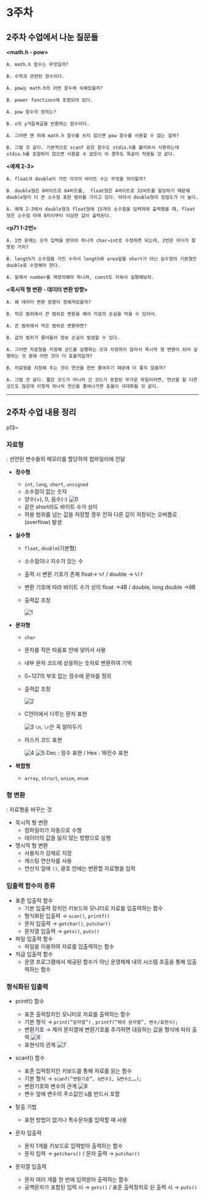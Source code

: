 # 3주차

## **2주차 수업에서 나눈 질문들**

**<math.h - pow>**

    A. math.h 함수는 무엇일까?

    B. 수학과 관련된 함수이다. 

    A. pow는 math.h의 어떤 함수에 속해있을까?

    B. power functions에 포함되어 있다.

    A. pow 함수의 정의는?

    B. x의 y거듭제곱을 반환하는 함수이다.

    A. 그러면 맨 위에 math.h 함수를 쓰지 않으면 pow 함수를 사용할 수 없는 걸까?

    B. 그럴 것 같다. 기본적으로 scanf 같은 함수도 stdio.h를 불러와서 사용하는데 stdio.h를 포함하지 않으면 사용할 수 없듯이 이 경우도 똑같이 적용될 것 같다.

**<예제 2-3>**

    A. float과 double이 가진 각각의 바이트 수는 무엇을 의미할까?

    B. double형은 8바이트로 64비트를,  float형은 4바이트로 32비트를 할당하기 때문에 double형이 더 큰 소수점 표현 범위를 가지고 있다. 따라서 double형의 정밀도가 더 높다. 

    A. 예제 2-3에서 double형과 float형에 15개의 소수점을 입력하여 출력했을 때, float형은 소수점 아래 8자리부터 이상한 값이 출력된다.

**<p71 1-2번>**

    A. 1번 문제는 숫자 입력을 받아야 하니까 char→int로 수정하면 되는데, 2번은 어디가 잘못된 거지?

    B. length가 소수점을 가진 수라서 length와 area앞을 short가 아닌 실수형의 기본형인 double로 수정해야 한다.

    A. 밑에서 number를 재정의해야 하니까, const도 지워서 실행해보자.

**<묵시적 형 변환 - 데이터 변환 방향>**

    A. 왜 데이터 변환 방향이 정해져있을까?

    B. 작은 범위에서 큰 범위로 변환을 해야 자료의 손실을 막을 수 있어서.

    A. 큰 범위에서 작은 범위로 변환하면?

    B. 값의 범위가 줄어들어 정보 손실이 발생할 수 있다.

    A. 그러면 자료형을 지정해 코드를 실행하는 것과 지정하지 않아서 묵시적 형 변환이 되어 실행하는 것 중에 어떤 것이 더 효율적일까?

    B. 자료형을 지정해 주는 것이 연산을 한번 줄여주기 때문에 더 좋지 않을까?

    A. 그럴 것 같다. 짧은 코드가 아니라 긴 코드가 포함된 무거운 파일이라면, 연산을 할 다른 코드도 많은데 이렇게 하나씩 연산을 줄여나가면 효율이 극대화될 것 같다.

---

## **2주차 수업 내용 정리**

p13~

### 자료형

: 선언된 변수들의 메모리를 할당하여 컴파일러에 전달

- **정수형**
    - `int`, `long`, `short`, `unsigned`
    - 소수점이 없는 숫자
    - 양수(+), 0, 음수(-)
        ![0](https://github.com/yunh03/2_Group/blob/main/notes/src/0.png?raw=true)
    - 같은 short라도 바이트 수가 상이
    - 허용 범위를 넘는 값을 저장할 경우 전혀 다른 값이 저장되는 오버플로(overflow) 발생
    
- **실수형**
    - `float`, `double`(기본형)
    - 소수점이나 지수가 있는 수
    - 출력 시 변환 기호가 존재 float→ `%f` / double → `%lf`
    - 변환 기호에 따라 바이트 수가 상이 float →4B /  double, long double →8B
    - 출력값 조정
      
        ![1](https://github.com/yunh03/2_Group/blob/main/notes/src/1.png?raw=true)
        
    
- **문자형**
    - `char`
    - 문자를 작은 따옴표 안에 넣어서 사용
    - 내부 문자 코드에 상응하는 숫자로 변환하여 기억
    - 0~127의 부호 없는 정수에 문자를 정의
    - 출력값 조정

       ![2](https://github.com/yunh03/2_Group/blob/main/notes/src/2.png?raw=true)
    - C언어에서 다루는 문자 표현
        
        ![3](https://github.com/yunh03/2_Group/blob/main/notes/src/3.png?raw=true)
        `\n`, `\r`은 꼭 알아두기
        
    - 아스키 코드 표현
        
        ![4](https://github.com/yunh03/2_Group/blob/main/notes/src/4.png?raw=true)
        ![5](https://github.com/yunh03/2_Group/blob/main/notes/src/5.png?raw=true)
      Dec : 정수 표현 / Hex : 16진수 표현
        
- **복합형**
    - `array`, `struct`, `union`, `enum`

### 형 변환

: 자료형을 바꾸는 것

- 묵시적 형 변환
    - 컴파일러가 자동으로 수행
    - 데이터의 값을 잃지 않는 방향으로 실행
- 명시적 형 변환
    - 사용자가 강제로 지정
    - 캐스팅 연산자를 사용
    - 연산식 앞에 `()`, 괄호 안에는 변환할 자료형을 입력

### 입출력 함수의 종류

- 표준 입출력 함수
    - 기본 입출력 장치인 키보드와 모니터로 자료를 입출력하는 함수
    - 형식화된 입출력 → `scan()`, `printf()`
    - 문자 입출력  → `getchar()`, `putchar()`
    - 문자열 입출력 → `gets()`, `puts()`
- 파일 입출력 함수
    - 파일을 이용하여 자료를 입출력하는 함수
- 저급 입출력 함수
    - 운영 프로그램에서 제공된 함수가 아닌 운영체제 내의 시스템 호출을 통해 입출력하는 함수

### 형식화된 입출력

- printf() 함수
    - 표준 출력장치인 모니터로 자료를 출력하는 함수
    - 기본 형식 → `print(”문자열”)` , `printf(”제어 문자열”, 변수/표현식);`
    - 변환기호 → 제어 문자열에 변환기호를 추가하면 대응하는 값을 형식에 따라 출력
        ![6](https://github.com/yunh03/2_Group/blob/main/notes/src/6.png?raw=true)
    - 표현식의 관계
        ![7](https://github.com/yunh03/2_Group/blob/main/notes/src/7.png?raw=true)

- scanf() 함수
    - 표준 입력장치인 키보드를 통해 자료를 읽는 함수
    - 기본 형식 → `scanf(”변환기호”, &변수1, &변수2,…);`
    - 변환기호와 변수의 관계
        ![8](https://github.com/yunh03/2_Group/blob/main/notes/src/8.png?raw=true)
    - 변수 앞에 변수의 주소값인 `&`를 반드시 포함
- 탈출 기법
    - 표현 방법이 없거나 특수문자를 입력할 때 사용
- 문자 입출력
    - 문자 1개를 키보드로 입력받아 출력하는 함수
    - 문자 입력 → `getchars()` / 문자 출력 → `putchar()`
- 문자열 입출력
    - 문자 여러 개를 한 번에 입력받아 출력하는 함수
    - 공백문자가 포함된 입력 시 → `gets()` / 표준 출력장치로 된 출력 시 → `puts()`


